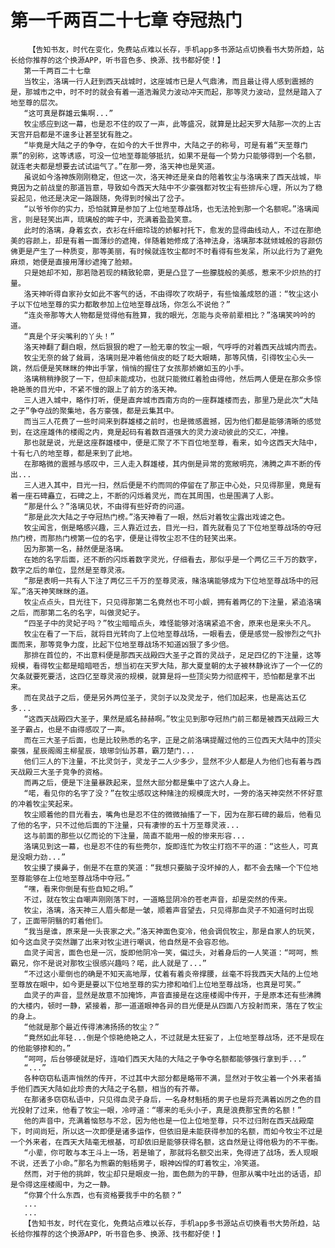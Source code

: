 # 第一千两百二十七章 夺冠热门
        【告知书友，时代在变化，免费站点难以长存，手机app多书源站点切换看书大势所趋，站长给你推荐的这个换源APP，听书音色多、换源、找书都好使！】
       第一千两百二十七章
       当牧尘，洛璃一行人赶到西天战城时，这座城市已是人气鼎沸，而且最让得人感到震撼的是，那城市之中，时不时的就会有着一道浩瀚灵力波动冲天而起，那等灵力波动，显然是踏入了地至尊的层次。
       “这可真是群雄云集啊...”
       牧尘感应到这一幕，也是忍不住的叹了一声，此等盛况，就算是比起天罗大陆那一次的上古天宫开启都是不遑多让甚至犹有胜之。
       “毕竟是大陆之子的争夺，在如今的大千世界中，大陆之子的称号，可是有着“天至尊门票”的别称，这等诱惑，可没一位地至尊能够抵抗，如果不是每一个势力只能够得到一个名额，就连老夫都是想要去试试运气了。”在那一旁，洛天神也是笑道。
       虽说如今洛神族刚刚稳定，但这一次，洛天神还是亲自的陪着牧尘与洛璃来了西天战城，毕竟因为之前战皇的那道旨意，导致如今西天大陆中不少豪强都对牧尘有些排斥心理，所以为了稳妥起见，他还是决定一路跟随，免得到时候出了岔子。
       “以爷爷你的实力，恐怕就算是参加了上位地至尊战场，也无法抢到那一个名额呢。”洛璃闻言，则是轻笑出声，琉璃般的眸子中，充满着盈盈笑意。
       此时的洛璃，身着玄衣，衣衫在纤细玲珑的娇躯衬托下，愈发的显得曲线动人，不过在那绝美的容颜上，却是有着一面薄纱的遮掩，伴随着她修成了洛神法身，洛璃那本就倾城般的容颜仿佛更是产生了一种质变，那等美丽，有时候就连牧尘都时不时看得有些发呆，所以此行为了避免麻烦，她便是直接用薄纱遮掩了脸颊。
       只是她却不知，那若隐若现的精致轮廓，更是凸显了一些朦胧般的美感，惹来不少炽热的打量。
       洛天神听得自家孙女如此不客气的话，不由得吹了吹胡子，有些恼羞成怒的道：“牧尘这小子以下位地至尊的实力都敢参加上位地至尊战场，你怎么不说他？”
       “连炎帝那等大人物都是觉得他有胜算，我的眼光，怎能与炎帝前辈相比？”洛璃笑吟吟的道。
       “真是个牙尖嘴利的丫头！”
       洛天神翻了翻白眼，然后狠狠的瞪了一脸无辜的牧尘一眼，气呼呼的对着西天战城内而去。
       牧尘无奈的耸了耸肩，洛璃则是冲着他俏皮的眨了眨大眼睛，那等风情，引得牧尘心头一跳，然后便是笑眯眯的伸出手掌，悄悄的握住了女孩那娇嫩如玉的小手。
       洛璃稍稍挣脱了一下，但却未能成功，也就只能微红着脸由得他，然后两人便是在那众多惊艳艳羡的目光中，不紧不慢的跟上了前方的洛天神。
       三人进入城中，略作打听，便是直奔城市西南方向的一座群雄楼而去，那里乃是此次“大陆之子”争夺战的聚集地，各方豪强，都是云集其中。
       而当三人花费了一些时间来到群雄楼之前时，也是微感震撼，因为他们都是能够清晰的感觉到，在这座雄伟的楼阁之内，竟是起码有着数百道强大的灵力波动彼此的交汇，冲撞。
       那也就是说，光是这座群雄楼中，便是汇聚了不下百位地至尊，看来，如今这西天大陆中，十有七八的地至尊，都是来到了此地。
       在那略微的震撼与感叹中，三人走入群雄楼，其内倒是异常的宽敞明亮，沸腾之声不断的传出...
       三人进入其中，目光一扫，然后便是不约而同的停留在了那正中心处，只见得那里，竟是有着一座石碑矗立，石碑之上，不断的闪烁着灵光，而在其周围，也是围满了人影。
       “那是什么？”洛璃见状，不由得有些好奇的问道。
       “那是此次大陆之子夺冠热门榜。”洛天神看了一眼，然后对着牧尘露出戏谑之色。
       牧尘闻言，倒是略感兴趣，三人靠近过去，目光一扫，首先就看见了下位地至尊战场的夺冠热门榜，而那热门榜第一位的名字，便是让得牧尘忍不住的轻笑出来。
       因为那第一名，赫然便是洛璃。
       在她的名字后面，还不断的闪烁着数字灵光，仔细看去，那似乎是一个两亿三千万的数字，数字之后的单位，显然是至尊灵液。
       “那是表明一共有人下注了两亿三千万的至尊灵液，赌洛璃能够成为下位地至尊战场中的冠军。”洛天神笑眯眯的道。
       牧尘点点头，目光往下，只见得那第二名竟然也不可小觑，拥有着两亿的下注量，紧追洛璃之后，而那第二名的名字，叫做灵妃子。
       “四圣子中的灵妃子吗？”牧尘暗暗点头，难怪能够对洛璃紧追不舍，原来也是来头不凡。
       牧尘在看了一下后，就将目光转向了上位地至尊战场，一眼看去，便是感觉一股惨烈之气扑面而来，那等竞争力度，比起下位地至尊战场不知道凶狠了多少倍。
       那排在首位的，不出意料便是那西天战殿四大圣子之首的灵战子，足足四亿的下注量，这等规模，看得牧尘都是暗暗咂舌，想当初在天罗大陆，那大夏皇朝的太子被林静讹诈了一个一亿的欠条就要死要活，这四亿至尊灵液的规模，就算是将一些顶尖势力彻底榨干，恐怕都是拿不出来。
       而在灵战子之后，便是另外两位圣子，灵剑子以及灵龙子，他们加起来，也是高达五亿多...
       “这西天战殿四大圣子，果然是威名赫赫啊。”牧尘见到那夺冠热门前三都是被西天战殿三大圣子霸占，也是不由得感叹了一声。
       而在三大圣子后面，也是比较熟悉的名字，正是之前洛璃提醒过他的三位西天大陆中的顶尖豪强，星辰阁阁主柳星辰，琅琊剑仙苏慕，霸刀楚门...
       他们三人的下注量，不比灵剑子，灵龙子二人少多少，显然不少人都是人为他们也有着与西天战殿三大圣子竞争的资格。
       而再之后，便是下注量暴跌起来，显然大部分都是集中了这六人身上。
       “喏，看见你的名字了没？”在牧尘感叹这种赌注的规模庞大时，一旁的洛天神突然不怀好意的冲着牧尘笑起来。
       牧尘顺着他的目光看去，嘴角也是忍不住的微微抽搐了一下，因为在那石碑的最后，他看见了他的名字，只不过他后面的下注量，只有凄惨的五十万至尊灵液...
       这与前面的那些以亿而论的下注量，简直不能用一般的惨来形容...
       洛璃见到这一幕，也是忍不住的有些莞尔，旋即连忙为牧尘打抱不平的道：“这些人，可真是没眼力劲...”
       牧尘摸了摸鼻子，倒是不在意的笑道：“我想只要脑子没坏掉的人，都不会去赌一个下位地至尊能够在上位地至尊战场中夺冠。”
       “嘿，看来你倒是有些自知之明。”
       不过，就在牧尘自嘲声刚刚落下时，一道略显阴冷的苍老声音，却是突然的传来。
       牧尘，洛璃，洛天神三人眉头都是一皱，顺着声音望去，只见得那血灵子不知道何时出现了，正面带阴翳的盯着他们。
       “我当是谁，原来是一头丧家之犬。”洛天神面色变冷，他会调侃牧尘，那是自家人的玩笑，如今这血灵子突然蹦了出来对牧尘进行嘲讽，他自然是不会容忍他。
       血灵子闻言，面色也是一沉，旋即他阴冷一笑，偏过头，对着身后的一人笑道：“呵呵，熊霸兄，你不是说对那牧尘很感兴趣吗？喏，此人就是了...”
       “不过这小辈倒也的确是不知天高地厚，仗着有着炎帝撑腰，丝毫不将我西天大陆的上位地至尊放在眼中，如今更是要以下位地至尊的实力掺和咱们上位地至尊战场，也真是可笑。”
       血灵子的声音，显然是故意不加掩饰，声音直接是在这座楼阁中传开，于是原本还有些沸腾的大楼内，顿时一静，紧接着，那一道道眼神各异的目光便是从四面八方投射而来，落在了牧尘的身上。
       “他就是那个最近传得沸沸扬扬的牧尘？”
       “竟然如此年轻...倒是个惊艳绝艳之人，不过就是太狂妄了，上位地至尊战场，还不是现在的他能够掺和的。”
       “呵呵，后台够硬就是好，连咱们西天大陆的大陆之子争夺名额都能够强行拿到手...”
       “...”
       各种窃窃私语声悄然的传开，不过其中大部分都是略带不满，显然对于牧尘着一个外来者插手他们西天大陆如此珍贵的大陆之子名额，相当的有芥蒂。
       在那诸多窃窃私语中，只见得血灵子身后，一名身材魁梧的男子也是将充满着凶厉之色的目光投射了过来，他看了牧尘一眼，冷哼道：“哪来的毛头小子，真是浪费那宝贵的名额！”
       他的声音中，充满着恼怒与不忿，因为他也是一位上位地至尊，只不过归附在西天战殿麾下，时间尚短，所以这一次即便是诸多运作，但依旧是未能获得参加的名额，而如今牧尘不过是一个外来者，在西天大陆毫无根基，可却依旧是能够获得名额，这自然是让得他极为的不平衡。
       “小辈，你可敢与本王斗上一场，若是输了，那就将名额交出来，免得进了战场，丢人现眼不说，还丢了小命。”那名为熊霸的魁梧男子，眼神凶悍的盯着牧尘，冷笑道。
       然而，对于他的挑衅，牧尘却只是眼皮一抬，面色颇为的平静，但那从嘴中吐出的话语，却是令得这座楼阁中，为之一静。
       “你算个什么东西，也有资格要我手中的名额？”
       ...
       ...
       【告知书友，时代在变化，免费站点难以长存，手机app多书源站点切换看书大势所趋，站长给你推荐的这个换源APP，听书音色多、换源、找书都好使！】
